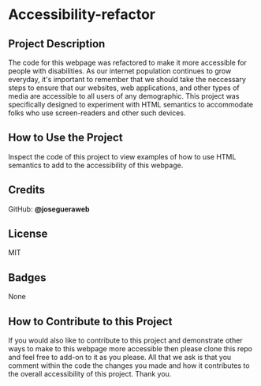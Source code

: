 # **Accessibility-refactor**
 
## **Project Description**

The code for this webpage was refactored to make it more accessible for people with disabilities. As our internet population continues to grow everyday, it's important to remember that we should take the neccessary steps to ensure that our websites, web applications, and other types of media are accessible to all users of any demographic. This project was specifically designed to experiment  with HTML semantics to accommodate folks who use screen-readers and other such devices. 

## **How to Use the Project**

Inspect the code of this project to view examples of how to use HTML semantics to add to the accessibility of this webpage. 

## **Credits**

GitHub: **@josegueraweb**

## **License**

MIT

## **Badges**

None

## **How to Contribute to this Project**

If you would also like to contribute to this project and demonstrate other ways to make to this webpage more accessible then please clone this repo and feel free to add-on to it as you please. All that we ask is that you comment within the code the changes you made and how it contributes to the overall accessibility of this project. Thank you. 


